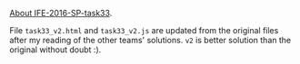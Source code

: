 [About IFE-2016-SP-task33](http://baishusama.github.io/2017/01/07/IFE-2016-SP-task33/).

File `task33_v2.html` and `task33_v2.js` are updated from the original files after my reading of the other teams' solutions. `v2` is better solution than the original without doubt :).